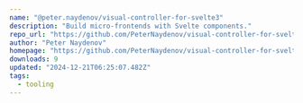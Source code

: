 ```yaml
---
name: "@peter.naydenov/visual-controller-for-svelte3"
description: "Build micro-frontends with Svelte components."
repo_url: "https://github.com/PeterNaydenov/visual-controller-for-svelte3"
author: "Peter Naydenov"
homepage: "https://github.com/PeterNaydenov/visual-controller-for-svelte3#readme"
downloads: 9
updated: "2024-12-21T06:25:07.482Z"
tags: 
  - tooling
---
```

